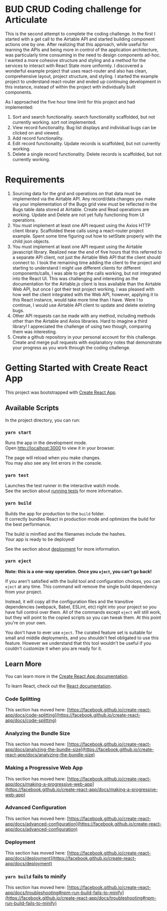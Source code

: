 # BUD CRUD Coding challenge for Articulate
This is the second attempt to complete the coding challenge. In the first I started with a get call to the Airtable API and started building component actions one by one. After realizing that this approach, while useful for learning the APIs and being more in control of the application architecture, was particularly time consuming in the need to design components ad-hoc. I wanted a more cohesive structure and styling and a method for the services to interact with React State more uniformly. I discovered a wonderful example project that uses react-router and also has clean, comprehensive layout, project structure, and styling. I started the example project to understand react-router and ended up continuing development in this instance, instead of within the project with individually built components. 

As I approached the five hour time limit for this project and had implemented:

1. Sort and search functionality. 
      search functionality scaffolded, but not currently working. 
      sort not implemented.
2. View record functionality.
      Bug list displays and individual bugs can be clicked on and viewed.
3. Add record functionality.
4. Edit record functionality.
      Update records is scaffolded, but not currently working.
5. Delete a single record functionality.
      Delete records is scaffolded, but not currently working.

# Requirements
1. Sourcing data for the grid and operations on that data must be implemented via the
Airtable API. Any record/data changes you make via your implementation of the Bugs
grid view must be reflected in the Bugs table data stored at Airtable.
      Create and Read operations are working. Update and Delete are not yet fully functioning from UI operations.
2. You must implement at least one API request using the Axios HTTP client library.
      Scaffolded these calls using a react-router project example. Spent some time figuring out how to setState properly with the child json objects. 
3. You must implement at least one API request using the Airtable javascript library.
      Realized near the end of five hours that this referred to a separate API client, not just the Airtable Web API that the client should connect to. I took the remaining time adding the client to the project and starting to understand I might use different clients for different components/calls, I was able to get the calls working, but not integrated into the React UI. This was challenging and interesting as the documentation for the Airtable.js client is less available than the Airtable Web API, but once I got their test project working, I was pleased with how well the client integrated with the Web API, however, applying it to this React instance, would take more time than I have. Were I to continue, I would use Airtable API client to update and delete existing bugs.
4. Other API requests can be made with any method, including methods other than the
Airtable and Axios libraries.
      Hard to imagine a third library! I appreciated the challenge of using two though, comparing them was interesting. 
5. Create a github repository in your personal account for this challenge. Create and merge
pull requests with explanatory notes that demonstrate your progress as you work
through the coding challenge.

# Getting Started with Create React App

This project was bootstrapped with [Create React App](https://github.com/facebook/create-react-app).

## Available Scripts

In the project directory, you can run:

### `yarn start`

Runs the app in the development mode.\
Open [http://localhost:3000](http://localhost:3000) to view it in your browser.

The page will reload when you make changes.\
You may also see any lint errors in the console.

### `yarn test`

Launches the test runner in the interactive watch mode.\
See the section about [running tests](https://facebook.github.io/create-react-app/docs/running-tests) for more information.

### `yarn build`

Builds the app for production to the `build` folder.\
It correctly bundles React in production mode and optimizes the build for the best performance.

The build is minified and the filenames include the hashes.\
Your app is ready to be deployed!

See the section about [deployment](https://facebook.github.io/create-react-app/docs/deployment) for more information.

### `yarn eject`

**Note: this is a one-way operation. Once you `eject`, you can't go back!**

If you aren't satisfied with the build tool and configuration choices, you can `eject` at any time. This command will remove the single build dependency from your project.

Instead, it will copy all the configuration files and the transitive dependencies (webpack, Babel, ESLint, etc) right into your project so you have full control over them. All of the commands except `eject` will still work, but they will point to the copied scripts so you can tweak them. At this point you're on your own.

You don't have to ever use `eject`. The curated feature set is suitable for small and middle deployments, and you shouldn't feel obligated to use this feature. However we understand that this tool wouldn't be useful if you couldn't customize it when you are ready for it.

## Learn More

You can learn more in the [Create React App documentation](https://facebook.github.io/create-react-app/docs/getting-started).

To learn React, check out the [React documentation](https://reactjs.org/).

### Code Splitting

This section has moved here: [https://facebook.github.io/create-react-app/docs/code-splitting](https://facebook.github.io/create-react-app/docs/code-splitting)

### Analyzing the Bundle Size

This section has moved here: [https://facebook.github.io/create-react-app/docs/analyzing-the-bundle-size](https://facebook.github.io/create-react-app/docs/analyzing-the-bundle-size)

### Making a Progressive Web App

This section has moved here: [https://facebook.github.io/create-react-app/docs/making-a-progressive-web-app](https://facebook.github.io/create-react-app/docs/making-a-progressive-web-app)

### Advanced Configuration

This section has moved here: [https://facebook.github.io/create-react-app/docs/advanced-configuration](https://facebook.github.io/create-react-app/docs/advanced-configuration)

### Deployment

This section has moved here: [https://facebook.github.io/create-react-app/docs/deployment](https://facebook.github.io/create-react-app/docs/deployment)

### `yarn build` fails to minify

This section has moved here: [https://facebook.github.io/create-react-app/docs/troubleshooting#npm-run-build-fails-to-minify](https://facebook.github.io/create-react-app/docs/troubleshooting#npm-run-build-fails-to-minify)
